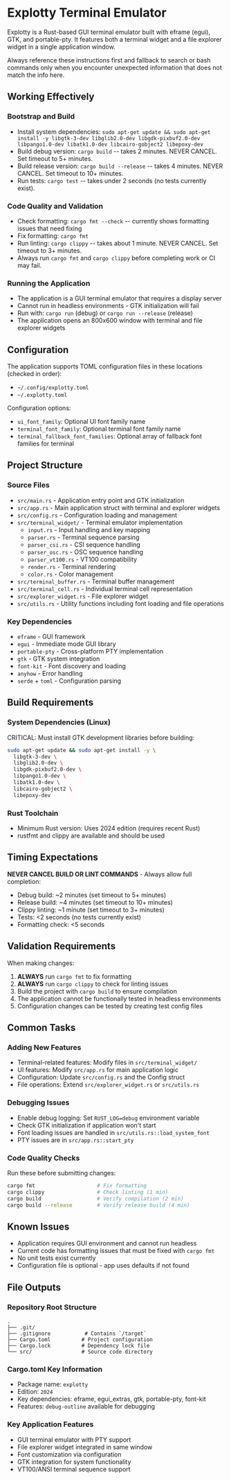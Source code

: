 # Explotty Terminal Emulator

Explotty is a Rust-based GUI terminal emulator built with eframe (egui), GTK, and portable-pty. It features both a terminal widget and a file explorer widget in a single application window.

Always reference these instructions first and fallback to search or bash commands only when you encounter unexpected information that does not match the info here.

## Working Effectively

### Bootstrap and Build
- Install system dependencies: `sudo apt-get update && sudo apt-get install -y libgtk-3-dev libglib2.0-dev libgdk-pixbuf2.0-dev libpango1.0-dev libatk1.0-dev libcairo-gobject2 libepoxy-dev`
- Build debug version: `cargo build` -- takes 2 minutes. NEVER CANCEL. Set timeout to 5+ minutes.
- Build release version: `cargo build --release` -- takes 4 minutes. NEVER CANCEL. Set timeout to 10+ minutes.
- Run tests: `cargo test` -- takes under 2 seconds (no tests currently exist).

### Code Quality and Validation
- Check formatting: `cargo fmt --check` -- currently shows formatting issues that need fixing
- Fix formatting: `cargo fmt`
- Run linting: `cargo clippy` -- takes about 1 minute. NEVER CANCEL. Set timeout to 3+ minutes.
- Always run `cargo fmt` and `cargo clippy` before completing work or CI may fail.

### Running the Application
- The application is a GUI terminal emulator that requires a display server
- Cannot run in headless environments - GTK initialization will fail
- Run with: `cargo run` (debug) or `cargo run --release` (release)
- The application opens an 800x600 window with terminal and file explorer widgets

## Configuration

The application supports TOML configuration files in these locations (checked in order):
- `~/.config/explotty.toml`
- `~/.explotty.toml`

Configuration options:
- `ui_font_family`: Optional UI font family name
- `terminal_font_family`: Optional terminal font family name  
- `terminal_fallback_font_families`: Optional array of fallback font families for terminal

## Project Structure

### Source Files
- `src/main.rs` - Application entry point and GTK initialization
- `src/app.rs` - Main application struct with terminal and explorer widgets
- `src/config.rs` - Configuration loading and management
- `src/terminal_widget/` - Terminal emulator implementation
  - `input.rs` - Input handling and key mapping
  - `parser.rs` - Terminal sequence parsing
  - `parser_csi.rs` - CSI sequence handling
  - `parser_osc.rs` - OSC sequence handling  
  - `parser_vt100.rs` - VT100 compatibility
  - `render.rs` - Terminal rendering
  - `color.rs` - Color management
- `src/terminal_buffer.rs` - Terminal buffer management
- `src/terminal_cell.rs` - Individual terminal cell representation
- `src/explorer_widget.rs` - File explorer widget
- `src/utils.rs` - Utility functions including font loading and file operations

### Key Dependencies
- `eframe` - GUI framework
- `egui` - Immediate mode GUI library
- `portable-pty` - Cross-platform PTY implementation
- `gtk` - GTK system integration
- `font-kit` - Font discovery and loading
- `anyhow` - Error handling
- `serde` + `toml` - Configuration parsing

## Build Requirements

### System Dependencies (Linux)
CRITICAL: Must install GTK development libraries before building:
```bash
sudo apt-get update && sudo apt-get install -y \
  libgtk-3-dev \
  libglib2.0-dev \
  libgdk-pixbuf2.0-dev \
  libpango1.0-dev \
  libatk1.0-dev \
  libcairo-gobject2 \
  libepoxy-dev
```

### Rust Toolchain
- Minimum Rust version: Uses 2024 edition (requires recent Rust)
- rustfmt and clippy are available and should be used

## Timing Expectations

**NEVER CANCEL BUILD OR LINT COMMANDS** - Always allow full completion:

- Debug build: ~2 minutes (set timeout to 5+ minutes)
- Release build: ~4 minutes (set timeout to 10+ minutes)  
- Clippy linting: ~1 minute (set timeout to 3+ minutes)
- Tests: <2 seconds (no tests currently exist)
- Formatting check: <5 seconds

## Validation Requirements

When making changes:
1. **ALWAYS** run `cargo fmt` to fix formatting
2. **ALWAYS** run `cargo clippy` to check for linting issues
3. Build the project with `cargo build` to ensure compilation
4. The application cannot be functionally tested in headless environments
5. Configuration changes can be tested by creating test config files

## Common Tasks

### Adding New Features
- Terminal-related features: Modify files in `src/terminal_widget/`
- UI features: Modify `src/app.rs` for main application logic
- Configuration: Update `src/config.rs` and the Config struct
- File operations: Extend `src/explorer_widget.rs` or `src/utils.rs`

### Debugging Issues
- Enable debug logging: Set `RUST_LOG=debug` environment variable
- Check GTK initialization if application won't start
- Font loading issues are handled in `src/utils.rs::load_system_font`
- PTY issues are in `src/app.rs::start_pty`

### Code Quality Checks
Run these before submitting changes:
```bash
cargo fmt                    # Fix formatting
cargo clippy                 # Check linting (1 min)  
cargo build                  # Verify compilation (2 min)
cargo build --release        # Verify release build (4 min)
```

## Known Issues

- Application requires GUI environment and cannot run headless
- Current code has formatting issues that must be fixed with `cargo fmt`
- No unit tests exist currently
- Configuration file is optional - app uses defaults if not found

## File Outputs

### Repository Root Structure
```
.
├── .git/
├── .gitignore           # Contains `/target`
├── Cargo.toml          # Project configuration
├── Cargo.lock          # Dependency lock file
└── src/                # Source code directory
```

### Cargo.toml Key Information
- Package name: `explotty`
- Edition: `2024`
- Key dependencies: eframe, egui_extras, gtk, portable-pty, font-kit
- Features: `debug-outline` available for debugging

### Key Application Features
- GUI terminal emulator with PTY support
- File explorer widget integrated in same window
- Font customization via configuration
- GTK integration for system functionality
- VT100/ANSI terminal sequence support